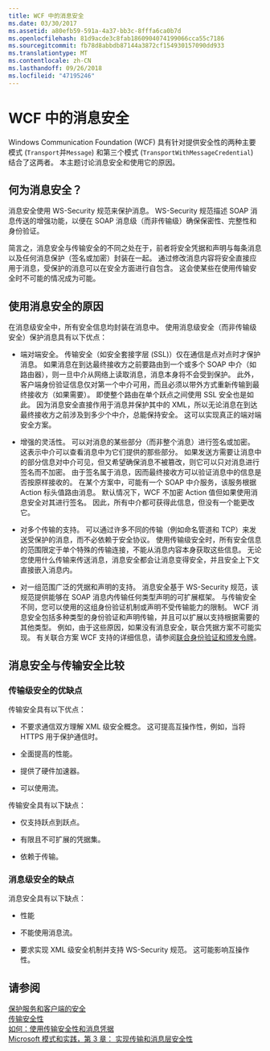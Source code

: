 ```yaml
---
title: WCF 中的消息安全
ms.date: 03/30/2017
ms.assetid: a80efb59-591a-4a37-bb3c-8fffa6ca0b7d
ms.openlocfilehash: 81d9acde3c8fab1860904074199066cca55c7186
ms.sourcegitcommit: fb78d8abbdb87144a3872cf154930157090dd933
ms.translationtype: MT
ms.contentlocale: zh-CN
ms.lasthandoff: 09/26/2018
ms.locfileid: "47195246"
---
```

# <a name="message-security-in-wcf"></a>WCF 中的消息安全
Windows Communication Foundation (WCF) 具有针对提供安全性的两种主要模式 (`Transport`并`Message`) 和第三个模式 (`TransportWithMessageCredential`) 结合了这两者。 本主题讨论消息安全和使用它的原因。  
  
## <a name="what-is-message-security"></a>何为消息安全？  
 消息安全使用 WS-Security 规范来保护消息。 WS-Security 规范描述 SOAP 消息传送的增强功能，以便在 SOAP 消息级（而非传输级）确保保密性、完整性和身份验证。  
  
 简言之，消息安全与传输安全的不同之处在于，前者将安全凭据和声明与每条消息以及任何消息保护（签名或加密）封装在一起。 通过修改消息内容将安全直接应用于消息，受保护的消息可以在安全方面进行自包含。 这会使某些在使用传输安全时不可能的情况成为可能。  
  
## <a name="reasons-to-use-message-security"></a>使用消息安全的原因  
 在消息级安全中，所有安全信息均封装在消息中。 使用消息级安全（而非传输级安全）保护消息具有以下优点：  
  
-   端对端安全。 传输安全（如安全套接字层 (SSL)）仅在通信是点对点时才保护消息。 如果消息在到达最终接收方之前要路由到一个或多个 SOAP 中介（如路由器），则一旦中介从网络上读取消息，消息本身将不会受到保护。 此外，客户端身份验证信息仅对第一个中介可用，而且必须以带外方式重新传输到最终接收方（如果需要）。 即使整个路由在单个跃点之间使用 SSL 安全也是如此。 因为消息安全直接作用于消息并保护其中的 XML，所以无论消息在到达最终接收方之前涉及到多少个中介，总能保持安全。 这可以实现真正的端对端安全方案。  
  
-   增强的灵活性。 可以对消息的某些部分（而非整个消息）进行签名或加密。 这表示中介可以查看消息中为它们提供的那些部分。 如果发送方需要让消息中的部分信息对中介可见，但又希望确保消息不被篡改，则它可以只对消息进行签名而不加密。 由于签名属于消息，因而最终接收方可以验证消息中的信息是否按原样接收的。 在某个方案中，可能有一个 SOAP 中介服务，该服务根据 Action 标头值路由消息。 默认情况下，WCF 不加密 Action 值但如果使用消息安全对其进行签名。 因此，所有中介都可获得此信息，但没有一个能更改它。  
  
-   对多个传输的支持。 可以通过许多不同的传输（例如命名管道和 TCP）来发送受保护的消息，而不必依赖于安全协议。 使用传输级安全时，所有安全信息的范围限定于单个特殊的传输连接，不能从消息内容本身获取这些信息。 无论您使用什么传输来传送消息，消息安全都会让消息变得安全，并且安全上下文直接嵌入消息内。  
  
-   对一组范围广泛的凭据和声明的支持。 消息安全基于 WS-Security 规范，该规范提供能够在 SOAP 消息内传输任何类型声明的可扩展框架。 与传输安全不同，您可以使用的这组身份验证机制或声明不受传输能力的限制。 WCF 消息安全包括多种类型的身份验证和声明传输，并且可以扩展以支持根据需要的其他类型。 例如，由于这些原因，如果没有消息安全，联合凭据方案不可能实现。 有关联合方案 WCF 支持的详细信息，请参阅[联合身份验证和颁发令牌](../../../../docs/framework/wcf/feature-details/federation-and-issued-tokens.md)。  
  
## <a name="how-message-and-transport-security-compare"></a>消息安全与传输安全比较  
  
### <a name="pros-and-cons-of-transport-level-security"></a>传输级安全的优缺点  
 传输安全具有以下优点：  
  
-   不要求通信双方理解 XML 级安全概念。 这可提高互操作性，例如，当将 HTTPS 用于保护通信时。  
  
-   全面提高的性能。  
  
-   提供了硬件加速器。  
  
-   可以使用流。  
  
 传输安全具有以下缺点：  
  
-   仅支持跃点到跃点。  
  
-   有限且不可扩展的凭据集。  
  
-   依赖于传输。  
  
### <a name="disadvantages-of-message-level-security"></a>消息级安全的缺点  
 消息安全具有以下缺点：  
  
-   性能  
  
-   不能使用消息流。  
  
-   要求实现 XML 级安全机制并支持 WS-Security 规范。 这可能影响互操作性。  
  
## <a name="see-also"></a>请参阅  
 [保护服务和客户端的安全](../../../../docs/framework/wcf/feature-details/securing-services-and-clients.md)  
 [传输安全性](../../../../docs/framework/wcf/feature-details/transport-security.md)  
 [如何：使用传输安全性和消息凭据](../../../../docs/framework/wcf/feature-details/how-to-use-transport-security-and-message-credentials.md)  
 [Microsoft 模式和实践，第 3 章： 实现传输和消息层安全性](https://go.microsoft.com/fwlink/?LinkId=88897)
